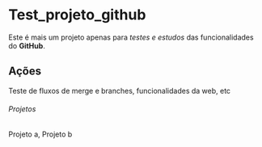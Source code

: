 # Test_projeto_github
Este é mais um projeto apenas para *testes e estudos* das funcionalidades do **GitHub**.

## Ações

Teste de fluxos de merge e branches, funcionalidades da web, etc

###### Projetos

Projeto a, Projeto b